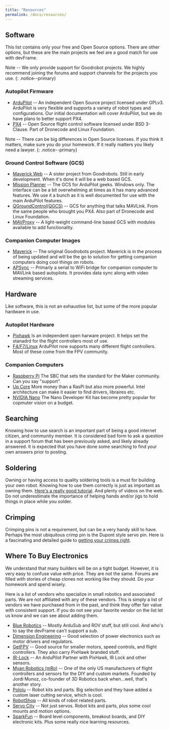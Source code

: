 ```yaml
---
title: "Resources"
permalink: /docs/resources/
---
```

## Software
This list contains only your free and Open Source options.  There are other options, but these are the main projects we feel are a good match for use with devFrame.  

Note -- We only provide support for Goodrobot projects.  We highly recommend joining the forums and support channels for the projects you use.
{: .notice--primary}

### Autopilot Firmware
- [ArduPilot](https://ardupilot.org) -- An independent Open Source project licensed under GPLv3.  ArduPilot is very flexible and supports a variety of robot types and configurations.  Our initial documentation will cover ArduPilot, but we do have plans to better support PX4.  
- [PX4](https://px4.io) -- Open Source flight control software licensed under BSD 3-Clause.  Part of Dronecode and Linux Foundation.

Note -- There can be big differences in Open Source licenses.  If you think it matters, make sure you do your homework.  If it really matters you likely need a lawyer.
{: .notice--primary}

### Ground Control Software (GCS)
- [Maverick Web](https://github.com/goodrobots/maverick-web) -- A sister project from Goodrobots.  Still in early development.  When it's done it will be a web based GCS.
- [Mission Planner](https://ardupilot.org/planner/) -- The GCS for ArduPilot geeks.  Windows only.  The interface can be a bit overwhelming at times as it has many advanced features.  We use it a bunch as it is well documented for use with the main ArduPilot features.
- [QGroundControl(QGCS)](http://qgroundcontrol.com) -- GCS for anything that talks MAVLink.  From the same people who brought you PX4.  Also part of Dronecode and Linux Foundation.
- [MAVProxy](https://ardupilot.github.io/MAVProxy/html/index.html) -- A light-weight command-line based GCS with modules available to add functionality.  

### Companion Computer Images 
- [Maverick](https://github.com/goodrobots/maverick) -- The original Goodrobots project.  Maverick is in the process of being updated and will be the go to solution for getting companion computers doing cool things on robots.
- [APSync](https://ardupilot.org/dev/docs/apsync-intro.html) -- Primarly a serial to WiFi bridge for companion computer to MAVLink based autopilots.  It provides data sync along with video streaming services.

## Hardware
Like software, this is not an exhaustive list, but some of the more popular hardware in use.

### Autopilot Hardware
- [Pixhawk](https://pixhawk.org) Is an independent open harware project.  It helps set the stanadrd for the flight controllers most of use.
- [F4/F7/Linux](https://ardupilot.org/copter/docs/common-autopilots.html) ArduPilot now supports many different flight controllers.  Most of these come from the FPV community.  

### Companion Computers
- [Raspberry Pi](https://www.raspberrypi.org) The SBC that sets the standard for the Maker community.  Can you say "support".
- [Up Core](https://up-board.org/upcore/specifications/) More money than a RasPi but also more powerful.  Intel architecture can make it easier to find drivers, libraires etc.
- [NVIDIA Nano](https://developer.nvidia.com/embedded/jetson-nano-developer-kit)  The Nano Developer Kit has become pretty popular for copmuter vision on a budget.

## Searching
Knowing how to use search is an important part of being a good internet citizen, and community member.  It is considered bad form to ask a question in a support forum that has been previously asked, and likely already answered.  It is expected that you have done some searching to find your own answers prior to posting.

## Soldering
Owning or having access to quality soldering tools is a must for building your own robot.  Knowing how to use them correctly is just as important as owning them. [Here's a really good tutorial](https://www.makerspaces.com/how-to-solder/).  And plenty of videos on the web.  Do not underestimate the importance of helping hands and/or jigs to hold things in place while you solder.

## Crimping
Crimping pins is not a requirement, but can be a very handy skill to have.  Perhaps the most ubiquitous crimp pin is the Dupont style servo pin.  Here is a fascinating and detailed guide to [getting your crimps right](https://www.instructables.com/id/Make-a-Good-Dupont-Pin-Crimp-EVERY-TIME/).

## Where To Buy Electronics
We understand that many builders will be on a tight budget.  However, it is very easy to confuse value with price.  They are not the same.  Forums are filled with stories of cheap clones not working like they should.  Do your homework and spend wisely.

Here is a list of vendors who specialize in small robotics and associated parts.  We are not affiliated with any of these vendors.  This is simply a list of vendors we have purchased from in the past, and think they offer fair value with consistent support.  If you do not see your favorite vendor on the list let us know and we can see about adding them.

- [Blue Robotics](https://bluerobotics.com) -- Mostly ArduSub and ROV stuff, but still cool.  And who's to say the devFrame can't support a sub.
- [Dimension Engineering](https://www.dimensionengineering.com) -- Good selection of power electronics such as motor drivers and regulators.
- [GetFPV](https://www.getfpv.com) -- Good source for smaller motors, speed controls, and flight controllers.  They also carry PixHawk branded stuff.
- [IR-Lock](https://irlock.com) -- An ArduPilot Partner with PixHawk, IR Lock and other sensors.
- [Myan Robotics (mRo)](https://mrobotics.io) -- One of the only US manufacturers of flight controllers and sensors for the DIY and custom markets.  Founded by Jordi Munoz, co-founder of 3D Robotics back when...well, that's another story.  
- [Pololu](https://www.pololu.com) -- Robot kits and parts.  Big selection and they have added a custom laser cutting service, which is cool.
- [RobotShop](https://www.robotshop.com/en/) -- All kinds of robot related parts.
- [Servo City](https://www.servocity.com) -- Not just servos.  Robot kits and parts, plus some cool mounts and motion options.
- [SparkFun](https://www.sparkfun.com) -- Board level components, breakout boards, and DIY electronic kits.  Plus some really nice learning resources.

